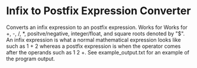 # Infix to Postfix Expression Converter
Converts an infix expression to an postfix expression. Works for Works for +, -, /, *, positve/negative, integer/float, and square roots denoted by "$". An infix expression is what a normal mathematical expression looks like such as 1 + 2 whereas a postfix expression is when the operator comes after the operands such as 1 2 +. See example_output.txt for an example of the program output.
